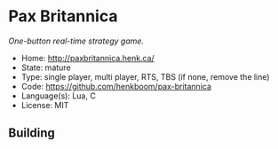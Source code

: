 # Pax Britannica

_One-button real-time strategy game._

- Home: http://paxbritannica.henk.ca/
- State: mature
- Type: single player, multi player, RTS, TBS (if none, remove the line)
- Code: https://github.com/henkboom/pax-britannica
- Language(s): Lua, C
- License: MIT

## Building

